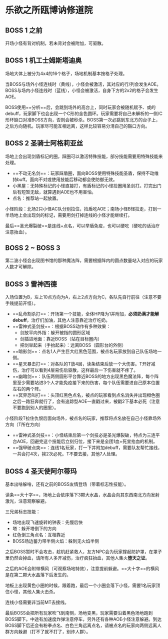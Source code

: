 # 乐欲之所瓯博讷修道院

## BOSS 1 之前

开场小怪有背对机制，若未背对会被附加<Status :id="1743" name="死亡宣告" dispel />，可驱散。

## BOSS 1 机工士姆斯塔迪奥

场地大体上被分为4x4的16个格子，场地机制基本按格子处理。

当BOSS与场外小怪连线时（黄线），小怪会被激活，其对应的行/列会发生AOE。BOSS与场内小怪连线时（蓝线），小怪会被激活，自身下方的2x2的格子会发生AOE。

BOSS使用==分析==后，会跳到场外的高台上，同时玩家会被随机赋予<Status :id="1707" name="右侧未解析" />、<Status :id="1708" name="左侧未解析" />或<Status :id="1709" name="背面未解析" />的debuff，玩家脚下也会出现一个C形的金色圆环。玩家需要将自己未解析的一侧/C形环缺口对准BOSS方向，否则会被秒杀。BOSS第一次必跳到东北方的台子上，之后方向随机。玩家尽可能互相远离，这样比较容易分清自己的豁口方向。

## BOSS 2 圣骑士阿格莉亚丝

场地上会出现剑盾标记的圈，踩圈可以激活特殊技能，部分技能需要用特殊技能来处理。

* ==不动无名剑==：玩家踩盾圈，面向BOSS使用特殊技能圣盾，保持不动维持<Status :id="1735" name="圣盾防御" />buff。面向不对或使用技能后移动都会使防御无效。
* 小黑屋：无特殊标记的小怪直接打，有盾标记的小怪捡圈用圣剑打。打完出门后有短暂无敌，就算遇到AOE也不用害怕。
* 点名：推荐站一起放置。

小怪阶段：北场2只小怪AC队分别拉住，捡盾吃AOE；南场小怪B怪拉走，打到一半场地上会出现剑的标记，需要用剑打掉连线的小怪才能继续打。

最后==圣光爆裂破==是连线+点名，可以举盾免疫，也可以硬吃（硬吃的话<Role name="healer" />治疗注意抬血）。

## BOSS 2 ~ BOSS 3

第二波小怪会出现图书馆的那种魔法阵，需要根据阵内的圆点数量站入对应的玩家人数才可解除。

## BOSS 3 雷神西德

入场位置为B，左上10点方向为A，右上2点方向为C，各队先自行前往（注意不要手贱提前开怪）。

* ==乱命割杀打==：开场第一个技能，全体HP降为1并附加<Status :id="1970" name="死亡宣告" />，**必须奶满才能解debuff**，<Role name="healer" />治疗们加油，其他人注意靠近治疗吃奶。
* ==雷神式圣剑技==：根据BOSS动作有多种效果：
  * 剑放平向外指：躲开被指的圆形区域
  * 剑插进地面：靠近BOSS（站在目标圈内）
  * 把剑举起来（手抬起来）：远离BOSS（圆形台的外侧）
* ==暗影剑==：点名1人产生巨大红黑色范围，被点名玩家放到自己队伍场地一侧。
* ==星天暴击打==：对各队的T放4层<Status :id="200" name="物理受伤加重" :stack="3" dispel/>，读条结束后放一个大伤害。<Role name="tank" />T开好减伤，<Role name="healer" />治疗可以看到4层易伤后驱散，这样最后一下伤害就不疼了。
* ==幽暗剑==：队伍两侧圆形平台靠近BOSS的地方出现黑色魔法阵，每个阵里至少需要站进3个人才能免疫接下来的伤害，每个队伍需要进自己原本位置左右的两个阵。
* ==冥界恐叫打==：头顶红黑色点名，被点的玩家看到点名消失并出现橙色圈之后一路狂奔就行了，会有追踪型AOE一直戳过来，被戳2下基本必死（注意不要跑到别人的圈里）。

小怪阶段<Role name="tank" />T拉住仇恨后面向场外，被点名的玩家，推荐将点名放在自己小怪靠场外方向（T所在方向）

* ==雷神式圣剑技==：小怪结束后第一个剑技必是圣光爆裂破，特点为三连平台AOE，回避完这个技能后立刻归位，接下来是全团1血+死宣抬血的机制。
* ==强甲破点突==：连线1名玩家，打一下并附加<Status :id="2090" name="物理受伤加重" />debuff，需要队友帮忙接线，一共会打4次，挨2次必死。T不要去接，<Role name="healer" /><Role name="dps" />其他7人处理。

## BOSS 4 圣天使阿尔蒂玛

基本出啥躲啥，还有之前的BOSS友情登场（带着标志性技能）。

读条==大十字==，场地上会依序落下3颗大水晶，水晶会向其东西南北方向发射激光，注意观察躲避。

三兄弟标志技能：
* 场地出现飞速旋转的钟表：先慢后快
* 塔：躲开塔倒下的方向
* 红色倒三角点名：互相靠近
* BOSS场边蓄力带半侧火焰：躲到无火焰半侧

之后BOSS暂时不会攻击，趁机赶紧救人，友方NPC会为玩家撑起防护罩，在罩子里仍然会掉血，请<Role name="tank" /><Role name="healer" /><Role name="dps" />所有人多开减伤，<Role name="healer" />治疗疯狂抬血，其他人集火**堕天之证**。

之后的AOE会附带横风（可观察场地特效），注意提前躲避。==大十字==的横风是在第二颗大水晶落下后发生的。

地板上出现黄色小圈的时候，跟着跑，最后一个小圈会落下小怪，需要1名玩家顶住小怪，其他人集火击杀。

连线小怪需要<Role name="tank" />非当前MT去接线。

最后BOSS会把所有玩家吹飞到南侧，场地变黑，玩家需要沿着黑色场地跑到BOSS脚下。中途有加速度炸弹注意停车，另外还有各种AOE小怪注意躲避。到达BOSS脚下后还会有粉拳点名、白色三角远离点名，请被点名的玩家向两侧远离人群方向躲避（打不了就不打了，别炸人群）。